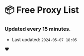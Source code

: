 # :package: Free Proxy List
### Updated every 15 minutes.

- Last updated: `2024-05-07 18:05`

:heart:
